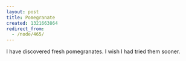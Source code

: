 ```yaml
---
layout: post
title: Pomegranate
created: 1321663864
redirect_from:
  - /node/465/
---
```

I have discovered fresh pomegranates.  I wish I had tried them sooner.
